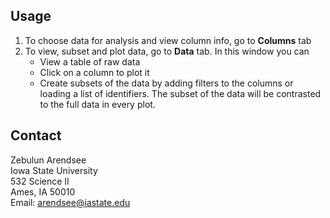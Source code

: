 ## Usage
 1. To choose data for analysis and view column info, go to **Columns** tab
 1. To view, subset and plot data, go to **Data** tab. In this window you can
    * View a table of raw data
    * Click on a column to plot it
    * Create subsets of the data by adding filters to the columns or loading a
      list of identifiers.  The subset of the data will be contrasted to the
      full data in every plot.

## Contact
Zebulun Arendsee  
Iowa State University  
532 Science II  
Ames, IA 50010  
Email: [arendsee@iastate.edu](arendsee@iastate.edu)
